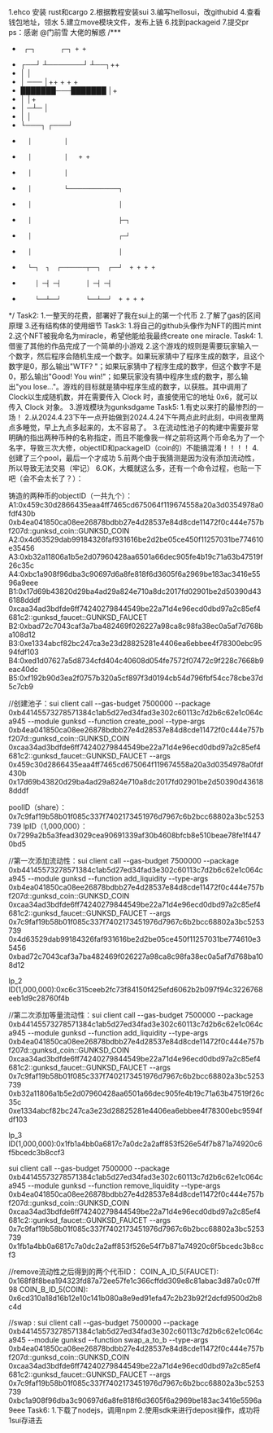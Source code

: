 1.ehco 安装 rust和cargo
2.根据教程安装sui
3.编写hellosui，改githubid
4.查看钱包地址，领水
5.建立move模块文件，发布上链
6.找到packageid
7.提交pr
ps：感谢 @门前雪 大佬的解惑
/***
 *      ┌─┐       ┌─┐ + +
 *   ┌──┘ ┴───────┘ ┴──┐++
 *   │                 │
 *   │       ───       │++ + + +
 *   ███████───███████ │+
 *   │                 │+
 *   │       ─┴─       │
 *   │                 │
 *   └───┐         ┌───┘
 *       │         │
 *       │         │   + +
 *       │         │
 *       │         └──────────────┐
 *       │                        │
 *       │                        ├─┐
 *       │                        ┌─┘
 *       │                        │
 *       └─┐  ┐  ┌───────┬──┐  ┌──┘  + + + +
 *         │ ─┤ ─┤       │ ─┤ ─┤
 *         └──┴──┘       └──┴──┘  + + + +
 */
Task2:
1.一整天的花费，部署好了我在sui上的第一个代币
2.了解了gas的区间原理
3.还有结构体的使用细节
Task3:
1.将自己的github头像作为NFT的图片mint
2.这个NFT被我命名为miracle，希望他能给我最终create one miracle.
Task4:
1.借鉴了其他的作品完成了一个简单的小游戏
2.这个游戏的规则是需要玩家输入一个数字，然后程序会随机生成一个数字。如果玩家猜中了程序生成的数字，且这个数字是0，那么输出"WTF? "；如果玩家猜中了程序生成的数字，但这个数字不是0，那么输出"Good! You win!"；如果玩家没有猜中程序生成的数字，那么输出"you lose..."。游戏的目标就是猜中程序生成的数字，以获胜。其中调用了Clock以生成随机数，并在需要传入 Clock 时，直接使用它的地址 0x6，就可以传入 Clock 对象。
3.游戏模块为gunksdgame
Task5:
1.有史以来打的最惨烈的一场！
2.从2024.4.23下午一点开始做到2024.4.24下午两点此时此刻，中间夜里两点多睡觉，早上九点多起来的，太不容易了。
3.在流动性池子的构建中需要非常明确的指出两种币种的名称指定，而且不能像我一样之前将这两个币命名为了一个名字，导致三次大修，objectID和packageID（coin的）不能搞混淆！！！！
4.创建了三个pool，最后一个才成功
5.前两个由于我猜测是因为没有添加流动性，所以导致无法交易（牢记）
6.OK，大概就这么多，还有一个命令过程，也贴一下吧（会不会太长了？）：

铸造的两种币的objectID（一共九个）：
A1:0x459c30d2866435eaa4ff7465cd675064f119674558a20a3d0354978a0fdf430b      0xb4ea041850ca08ee26878bdbb27e4d28537e84d8cde11472f0c444e757bf207d::gunksd_coin::GUNKSD_COIN
A2:0x4d63529dab99184326faf931616be2d2be05ce450f11257031be774610e35456
A3:0xb32a11806a1b5e2d07960428aa6501a66dec905fe4b19c71a63b47519f26c35c
A4:0xbc1a908f96dba3c90697d6a8fe818f6d3605f6a2969be183ac3416e5596a9eee
B1:0x17d69b43820d29ba4ad29a824e710a8dc2017fd02901be2d50390d436188dddf   0xcaa34ad3bdfde6ff74240279844549be22a71d4e96ecd0dbd97a2c85ef4681c2::gunksd_faucet::GUNKSD_FAUCET
B2:0xbad72c7043caf3a7ba482469f026227a98ca8c98fa38ec0a5af7d768ba108d12
B3:0xe1334abcf82bc247ca3e23d28825281e4406ea6ebbee4f78300ebc9594fdf103
B4:0xed1d07627a5d8734cfd404c40608d054fe7572f07472c9f228c7668b9eac40dc
B5:0xf192b90d3ea2f0757b320a5cf897f3d0194cb54d796fbf54cc78cbe37d5c7cb9


//创建池子：sui client call --gas-budget 7500000 --package 0xb44145573278571384c1ab5d27ed34fad3e302c60113c7d2b6c62e1c064ca945 --module gunksd --function create_pool --type-args 0xb4ea041850ca08ee26878bdbb27e4d28537e84d8cde11472f0c444e757bf207d::gunksd_coin::GUNKSD_COIN 0xcaa34ad3bdfde6ff74240279844549be22a71d4e96ecd0dbd97a2c85ef4681c2::gunksd_faucet::GUNKSD_FAUCET --args 0x459c30d2866435eaa4ff7465cd675064f119674558a20a3d0354978a0fdf430b 0x17d69b43820d29ba4ad29a824e710a8dc2017fd02901be2d50390d436188dddf

poolID（share）：0x7c9faf19b58b01f085c337f7402173451976d7967c6b2bcc68802a3bc5253739
lpID（1,000,000）：0x7299a2b5a3fead3029cea90691339af30b4608bfcb8e510beae78fe1f4470bd5          

//第一次添加流动性：sui client call --gas-budget 7500000 --package 0xb44145573278571384c1ab5d27ed34fad3e302c60113c7d2b6c62e1c064ca945 --module gunksd --function add_liquidity --type-args 0xb4ea041850ca08ee26878bdbb27e4d28537e84d8cde11472f0c444e757bf207d::gunksd_coin::GUNKSD_COIN 0xcaa34ad3bdfde6ff74240279844549be22a71d4e96ecd0dbd97a2c85ef4681c2::gunksd_faucet::GUNKSD_FAUCET --args 0x7c9faf19b58b01f085c337f7402173451976d7967c6b2bcc68802a3bc5253739 0x4d63529dab99184326faf931616be2d2be05ce450f11257031be774610e35456 0xbad72c7043caf3a7ba482469f026227a98ca8c98fa38ec0a5af7d768ba108d12

lp_2 ID(1,000,000):0xc6c315ceeb2fc73f84150f425efd6062b2b097f94c3226768eeb1d9c28760f4b

//第二次添加等量流动性：sui client call --gas-budget 7500000 --package 0xb44145573278571384c1ab5d27ed34fad3e302c60113c7d2b6c62e1c064ca945 --module gunksd --function add_liquidity --type-args 0xb4ea041850ca08ee26878bdbb27e4d28537e84d8cde11472f0c444e757bf207d::gunksd_coin::GUNKSD_COIN 0xcaa34ad3bdfde6ff74240279844549be22a71d4e96ecd0dbd97a2c85ef4681c2::gunksd_faucet::GUNKSD_FAUCET --args 0x7c9faf19b58b01f085c337f7402173451976d7967c6b2bcc68802a3bc5253739 0xb32a11806a1b5e2d07960428aa6501a66dec905fe4b19c71a63b47519f26c35c 0xe1334abcf82bc247ca3e23d28825281e4406ea6ebbee4f78300ebc9594fdf103


lp_3 ID(1,000,000):0x1fb1a4bb0a6817c7a0dc2a2aff853f526e54f7b871a74920c6f5bcedc3b8ccf3


sui client call --gas-budget 7500000 --package 0xb44145573278571384c1ab5d27ed34fad3e302c60113c7d2b6c62e1c064ca945 --module gunksd --function remove_liquidity --type-args 0xb4ea041850ca08ee26878bdbb27e4d28537e84d8cde11472f0c444e757bf207d::gunksd_coin::GUNKSD_COIN 0xcaa34ad3bdfde6ff74240279844549be22a71d4e96ecd0dbd97a2c85ef4681c2::gunksd_faucet::GUNKSD_FAUCET --args 0x7c9faf19b58b01f085c337f7402173451976d7967c6b2bcc68802a3bc5253739 0x1fb1a4bb0a6817c7a0dc2a2aff853f526e54f7b871a74920c6f5bcedc3b8ccf3

//remove流动性之后得到的两个代币ID：
COIN_A_ID_5(FAUCET):  0x168f8f8bea194323fd87a72ee57fe1c366cffdd309e8c81abac3d87a0c07ff98
COIN_B_ID_5(COIN): 0x6cd310a18d16b12e10c141b080a8e9ed91efa47c2b23b92f2dcfd9500d2b8c4d

//swap : sui client call --gas-budget 7500000 --package 0xb44145573278571384c1ab5d27ed34fad3e302c60113c7d2b6c62e1c064ca945 --module gunksd --function swap_a_to_b --type-args 0xb4ea041850ca08ee26878bdbb27e4d28537e84d8cde11472f0c444e757bf207d::gunksd_coin::GUNKSD_COIN 0xcaa34ad3bdfde6ff74240279844549be22a71d4e96ecd0dbd97a2c85ef4681c2::gunksd_faucet::GUNKSD_FAUCET --args 0x7c9faf19b58b01f085c337f7402173451976d7967c6b2bcc68802a3bc5253739 0xbc1a908f96dba3c90697d6a8fe818f6d3605f6a2969be183ac3416e5596a9eee
Task6:
1.下载了nodejs，调用npm
2.使用sdk来进行deposit操作，成功将1sui存进去








 
